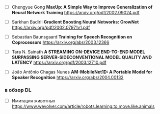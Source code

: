- [ ] Chengyue Gong **MaxUp: A Simple Way to Improve Generalization of Neural Network Training** https://arxiv.org/pdf/2002.09024.pdf
- [ ] Sarkhan Badirli **Gradient Boosting Neural Networks: GrowNet** https://arxiv.org/pdf/2002.07971v1.pdf
- [ ] Sebastian Baunsgaard **Training for Speech Recognition on Coprocessors** https://arxiv.org/abs/2003.12366
- [ ] Tara N. Sainath **A STREAMING ON-DEVICE END-TO-END MODEL SURPASSING SERVER-SIDECONVENTIONAL MODEL QUALITY AND LATENCY** https://arxiv.org/pdf/2003.12710.pdf
- [ ] João Antônio Chagas Nunes **AM-MobileNet1D: A Portable Model for Speaker Recognition** https://arxiv.org/abs/2004.00132



### в обзор DL 
- [ ] Имитация животных https://www.wevolver.com/article/robots.learning.to.move.like.animals
